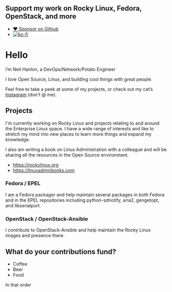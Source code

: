## Support my work on Rocky Linux, Fedora, OpenStack, and more

* [:heart: Sponsor on Github](https://github.com/sponsors/NeilHanlon)
* [![ko-fi](https://ko-fi.com/img/githubbutton_sm.svg)](https://ko-fi.com/F2F0FZ9CK)

# Hello

I’m Neil Hanlon, a DevOps/Network/Potato Engineer

I love Open Source, Linux, and building cool things with great people.

Feel free to take a peek at some of my projects, or check out my cat’s [Instagram](https://instagram.com/noellathekitty) (don't @ me).

## Projects

I'm currently working on Rocky Linux and projects relating to and around the Enterprise Linux space. I have a wide range of interests and like to stretch my mind into new places to learn more things and expand my knowledge.

I also am writing a book on Linux Administration with a colleague and will be sharing all the resources in the Open Source environment.

* https://rockylinux.org
* https://linuxadminbooks.com

### Fedora / EPEL

I am a Fedora packager and help maintain several packages in both Fedora and in the EPEL repositories including python-sdnotify, aria2, gengetopt, and libserialport.

### OpenStack / OpenStack-Ansible

I contribute to OpenStack-Ansible and help maintain the Rocky Linux images and presence there.

## What do your contributions fund?

* Coffee
* Beer
* Food

In that order
